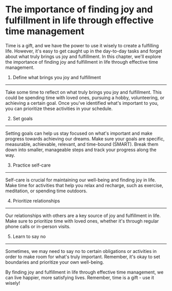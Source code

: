 The importance of finding joy and fulfillment in life through effective time management
=======================================================================================================================================

Time is a gift, and we have the power to use it wisely to create a fulfilling life. However, it's easy to get caught up in the day-to-day tasks and forget about what truly brings us joy and fulfillment. In this chapter, we'll explore the importance of finding joy and fulfillment in life through effective time management.

1. Define what brings you joy and fulfillment
---------------------------------------------

Take some time to reflect on what truly brings you joy and fulfillment. This could be spending time with loved ones, pursuing a hobby, volunteering, or achieving a certain goal. Once you've identified what's important to you, you can prioritize these activities in your schedule.

2. Set goals
------------

Setting goals can help us stay focused on what's important and make progress towards achieving our dreams. Make sure your goals are specific, measurable, achievable, relevant, and time-bound (SMART). Break them down into smaller, manageable steps and track your progress along the way.

3. Practice self-care
---------------------

Self-care is crucial for maintaining our well-being and finding joy in life. Make time for activities that help you relax and recharge, such as exercise, meditation, or spending time outdoors.

4. Prioritize relationships
---------------------------

Our relationships with others are a key source of joy and fulfillment in life. Make sure to prioritize time with loved ones, whether it's through regular phone calls or in-person visits.

5. Learn to say no
------------------

Sometimes, we may need to say no to certain obligations or activities in order to make room for what's truly important. Remember, it's okay to set boundaries and prioritize your own well-being.

By finding joy and fulfillment in life through effective time management, we can live happier, more satisfying lives. Remember, time is a gift - use it wisely!
